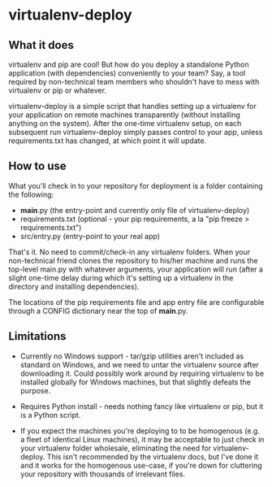 virtualenv-deploy
=================

What it does
---------------------

virtualenv and pip are cool!  But how do you deploy a standalone Python application (with dependencies) conveniently to your team?  Say, a tool required by non-technical team members who shouldn't have to mess with virtualenv or pip or whatever.

virtualenv-deploy is a simple script that handles setting up a virtualenv for your application on remote machines transparently (without installing anything on the system).  After the one-time virtualenv setup, on each subsequent run virtualenv-deploy simply passes control to your app, unless requirements.txt has changed, at which point it will update.

How to use
---------------------

What you'll check in to your repository for deployment is a folder containing the following:

* __main__.py (the entry-point and currently only file of virtualenv-deploy)
* requirements.txt (optional - your pip requirements, a la "pip freeze > requirements.txt")
* src/entry.py (entry-point to your real app)

That's it.  No need to commit/check-in any virtualenv folders.  When your non-technical friend clones the repository to his/her machine and runs the top-level main.py with whatever arguments, your application will run (after a slight one-time delay during which it's setting up a virtualenv in the directory and installing dependencies).

The locations of the pip requirements file and app entry file are configurable through a CONFIG dictionary near the top of __main__.py.

Limitations
---------------------

* Currently no Windows support - tar/gzip utilities aren't included as standard on Windows, and we need to untar the virtualenv source after downloading it.  Could possibly work around by requiring virtualenv to be installed globally for Windows machines, but that slightly defeats the purpose.

* Requires Python install - needs nothing fancy like virtualenv or pip, but it is a Python script.

* If you expect the machines you're deploying to to be homogenous (e.g. a fleet of identical Linux machines), it may be acceptable to just check in your virtualenv folder wholesale, eliminating the need for virtualenv-deploy.  This isn't recommended by the virtualenv docs, but I've done it and it works for the homogenous use-case, if you're down for cluttering your repository with thousands of irrelevant files.
